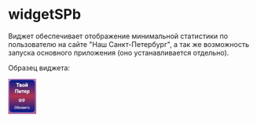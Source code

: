 # widgetSPb


Виджет обеспечивает отображение минимальной статистики по пользователю на сайте "Наш Санкт-Петербург", а так же возможность запуска основного приложения (оно устанавливается отдельно).

Образец виджета:

![Screenshot 01](https://github.com/PKEv/widgetSPb/blob/master/app/src/main/res/drawable-nodpi/preview.png)
